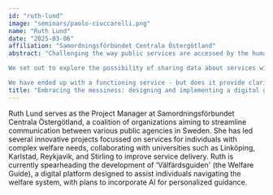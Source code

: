 ```yaml
---
id: "ruth-lund"
image: "seminars/paolo-ciuccarelli.png"
name: "Ruth Lund"
date: "2025-03-06"
affiliation: "Samordningsförbundet Centrala Östergötland"
abstract: "Challenging the way public services are accessed by the humans who need them is hard. There is often a rigid system for delivering public services that has been built during several generations. The faster the commercial world moves on, the further the public services get from being able to realise the potential in the technologies available. Rules and laws made for a time when printed letters and faxes were the best way to share data don't hold up well in current times when information can be processed and shared widely in a fraction of a second. 

We set out to explore the possibility of sharing data about services with the humans who need them, and shifting focus from benefitting the system towards benefitting the human. It has led to a wild ride touching on policy nudging, service design, AI, democratic use of data, data interoperability and starting where you are. 

We have ended up with a functioning service - but does it provide clarity for people or just add to the noise? Our session will allow us to explore the challenges and opportunities we faced."
title: "Embracing the messiness: designing and implementing a digital guide for navigating Regional welfare services based on several public data sources"
---
```


Ruth Lund serves as the Project Manager at Samordningsförbundet Centrala Östergötland, a coalition of organizations aiming to streamline communication between various public agencies in Sweden. She has led several innovative projects focussed on services for individuals with complex welfare needs, collaborating with universities such as Linköping, Karlstad, Reykjavik, and Stirling to improve service delivery. Ruth is currently spearheading the development of 'Välfärdsguiden' (the Welfare Guide), a digital platform designed to assist individuals navigating the welfare system, with plans to incorporate AI for personalized guidance.
